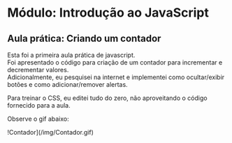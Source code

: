 # Módulo: Introdução ao JavaScript  
## Aula prática: Criando um contador  
Esta foi a primeira aula prática de javascript.  
Foi apresentado o código para criação de um contador para incrementar e decrementar valores.  
Adicionalmente, eu pesquisei na internet e implementei como ocultar/exibir botões e como adicionar/remover alertas.  
  
Para treinar o CSS, eu editei tudo do zero, não aproveitando o código fornecido para a aula.  
  
Observe o gif abaixo:  
  
  !Contador](/img/Contador.gif)